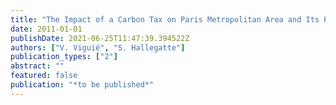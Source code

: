 ```yaml
---
title: "The Impact of a Carbon Tax on Paris Metropolitan Area and Its Population"
date: 2011-01-01
publishDate: 2021-06-25T11:47:39.394522Z
authors: ["V. Viguié", "S. Hallegatte"]
publication_types: ["2"]
abstract: ""
featured: false
publication: "*to be published*"
---
```



